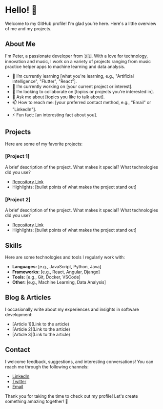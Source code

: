 # Hello! 👋

Welcome to my GitHub profile! I'm glad you're here. Here's a little overview of me and my projects.

## About Me

I'm Peter, a passionate developer from 🇩🇪. With a love for technology, innovation and music, I work on a variety of projects ranging from music practice helper apps to machine learning and data analysis.

- 🌱 I’m currently learning [what you're learning, e.g., "Artificial Intelligence", "Flutter", "React"].
- 🔭 I’m currently working on [your current project or interest].
- 👯 I’m looking to collaborate on [topics or projects you're interested in].
- 💬 Ask me about [topics you like to talk about].
- 📫 How to reach me: [your preferred contact method, e.g., "Email" or "LinkedIn"].
- ⚡ Fun fact: [an interesting fact about you].

## Projects

Here are some of my favorite projects:

### [Project 1]
A brief description of the project. What makes it special? What technologies did you use?

- [Repository Link](https://github.com/your-username/project1)
- Highlights: [bullet points of what makes the project stand out]

### [Project 2]
A brief description of the project. What makes it special? What technologies did you use?

- [Repository Link](https://github.com/your-username/project2)
- Highlights: [bullet points of what makes the project stand out]

## Skills

Here are some technologies and tools I regularly work with:

- **Languages:** [e.g., JavaScript, Python, Java]
- **Frameworks:** [e.g., React, Angular, Django]
- **Tools:** [e.g., Git, Docker, VSCode]
- **Other:** [e.g., Machine Learning, Data Analysis]

## Blog & Articles

I occasionally write about my experiences and insights in software development:

- [Article 1](Link to the article)
- [Article 2](Link to the article)
- [Article 3](Link to the article)

## Contact

I welcome feedback, suggestions, and interesting conversations! You can reach me through the following channels:

- [LinkedIn](https://www.linkedin.com/in/your-profile)
- [Twitter](https://twitter.com/your-profile)
- [Email](mailto:your.email@example.com)

Thank you for taking the time to check out my profile! Let's create something amazing together! 🚀